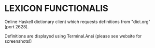 # LEXICON FUNCTIONALIS

Online Haskell dictionary client which requests definitions from "dict.org" (port 2628).

Definitions are displayed using Terminal.Ansi (please see website for screenshots!)